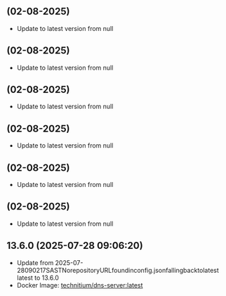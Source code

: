 
##  (02-08-2025)
- Update to latest version from null

##  (02-08-2025)
- Update to latest version from null

##  (02-08-2025)
- Update to latest version from null

##  (02-08-2025)
- Update to latest version from null

##  (02-08-2025)
- Update to latest version from null

##  (02-08-2025)
- Update to latest version from null
## 13.6.0 (2025-07-28 09:06:20)
- Update from 2025-07-28090217SASTNorepositoryURLfoundinconfig.jsonfallingbacktolatest
latest to 13.6.0
- Docker Image: [technitium/dns-server:latest](https://hub.docker.com/r/technitium/dns-server)

